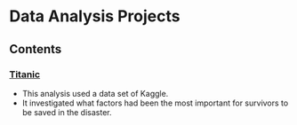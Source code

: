 # Data Analysis Projects

## Contents

### [Titanic](https://github.com/marcosdeseul/data-analysis/blob/master/titanic-data-analysis/Titanic%20data.ipynb)

- This analysis used a data set of Kaggle.
- It investigated what factors had been the most important for survivors to be saved in the disaster.
